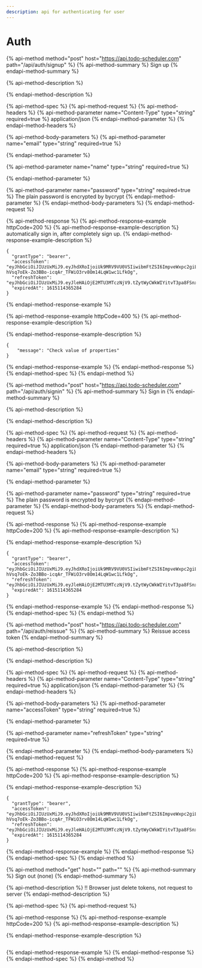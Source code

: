 ```yaml
---
description: api for authenticating for user
---
```


# Auth

{% api-method method="post" host="https://api.todo-scheduler.com" path="/api/auth/signup" %}
{% api-method-summary %}
Sign up
{% endapi-method-summary %}

{% api-method-description %}

{% endapi-method-description %}

{% api-method-spec %}
{% api-method-request %}
{% api-method-headers %}
{% api-method-parameter name="Content-Type" type="string" required=true %}
application/json
{% endapi-method-parameter %}
{% endapi-method-headers %}

{% api-method-body-parameters %}
{% api-method-parameter name="email" type="string" required=true %}

{% endapi-method-parameter %}

{% api-method-parameter name="name" type="string" required=true %}

{% endapi-method-parameter %}

{% api-method-parameter name="password" type="string" required=true %}
The plain password is encrypted by bycrypt
{% endapi-method-parameter %}
{% endapi-method-body-parameters %}
{% endapi-method-request %}

{% api-method-response %}
{% api-method-response-example httpCode=200 %}
{% api-method-response-example-description %}
automatically sign in, after completely sign up.
{% endapi-method-response-example-description %}

```
{
  "grantType": "bearer",
  "accessToken": "eyJhbGciOiJIUzUxMiJ9.eyJhdXRoIjoiUk9MRV9VU0VSIiwibmFtZSI6ImpveWxpc2giLCJleHAiOjE2MjYwNDM2ODU1MDZ9.PRMXi5ICATcvOA0oqzVVAG9AjVJh1JJprTHlx8-hVsq7oEk-Zo3BBo-icqAr_TFWiO3rv8Om14LqW1wc1LfkOg",
  "refreshToken": "eyJhbGciOiJIUzUxMiJ9.eyJleHAiOjE2MTU3MTczNjV9.tZytWyCWkWIYitvT3pa8FSnxilBDMtSevUzKRFK21TGLITf2eLXEwNNS_Q7rylD9uUe3Rx9ZR2NVqE_ZNWxTqg",
  "expiredAt": 1615114365284
}
```
{% endapi-method-response-example %}

{% api-method-response-example httpCode=400 %}
{% api-method-response-example-description %}

{% endapi-method-response-example-description %}

```
{    
    "message": "Check value of properties"
}
```
{% endapi-method-response-example %}
{% endapi-method-response %}
{% endapi-method-spec %}
{% endapi-method %}

{% api-method method="post" host="https://api.todo-scheduler.com" path="/api/auth/signin" %}
{% api-method-summary %}
Sign in
{% endapi-method-summary %}

{% api-method-description %}

{% endapi-method-description %}

{% api-method-spec %}
{% api-method-request %}
{% api-method-headers %}
{% api-method-parameter name="Content-Type" type="string" required=true %}
application/json
{% endapi-method-parameter %}
{% endapi-method-headers %}

{% api-method-body-parameters %}
{% api-method-parameter name="email" type="string" required=true %}

{% endapi-method-parameter %}

{% api-method-parameter name="password" type="string" required=true %}
The plain password is encrypted by bycrypt
{% endapi-method-parameter %}
{% endapi-method-body-parameters %}
{% endapi-method-request %}

{% api-method-response %}
{% api-method-response-example httpCode=200 %}
{% api-method-response-example-description %}

{% endapi-method-response-example-description %}

```
{
  "grantType": "bearer",
  "accessToken": "eyJhbGciOiJIUzUxMiJ9.eyJhdXRoIjoiUk9MRV9VU0VSIiwibmFtZSI6ImpveWxpc2giLCJleHAiOjE2MjYwNDM2ODU1MDZ9.PRMXi5ICATcvOA0oqzVVAG9AjVJh1JJprTHlx8-hVsq7oEk-Zo3BBo-icqAr_TFWiO3rv8Om14LqW1wc1LfkOg",
  "refreshToken": "eyJhbGciOiJIUzUxMiJ9.eyJleHAiOjE2MTU3MTczNjV9.tZytWyCWkWIYitvT3pa8FSnxilBDMtSevUzKRFK21TGLITf2eLXEwNNS_Q7rylD9uUe3Rx9ZR2NVqE_ZNWxTqg",
  "expiredAt": 1615114365284
}
```
{% endapi-method-response-example %}
{% endapi-method-response %}
{% endapi-method-spec %}
{% endapi-method %}

{% api-method method="post" host="https://api.todo-scheduler.com" path="/api/auth/reissue" %}
{% api-method-summary %}
Reissue access token
{% endapi-method-summary %}

{% api-method-description %}

{% endapi-method-description %}

{% api-method-spec %}
{% api-method-request %}
{% api-method-headers %}
{% api-method-parameter name="Content-Type" type="string" required=true %}
application/json
{% endapi-method-parameter %}
{% endapi-method-headers %}

{% api-method-body-parameters %}
{% api-method-parameter name="accessToken" type="string" required=true %}

{% endapi-method-parameter %}

{% api-method-parameter name="refreshToken" type="string" required=true %}

{% endapi-method-parameter %}
{% endapi-method-body-parameters %}
{% endapi-method-request %}

{% api-method-response %}
{% api-method-response-example httpCode=200 %}
{% api-method-response-example-description %}

{% endapi-method-response-example-description %}

```
{
  "grantType": "bearer",
  "accessToken": "eyJhbGciOiJIUzUxMiJ9.eyJhdXRoIjoiUk9MRV9VU0VSIiwibmFtZSI6ImpveWxpc2giLCJleHAiOjE2MjYwNDM2ODU1MDZ9.PRMXi5ICATcvOA0oqzVVAG9AjVJh1JJprTHlx8-hVsq7oEk-Zo3BBo-icqAr_TFWiO3rv8Om14LqW1wc1LfkOg",
  "refreshToken": "eyJhbGciOiJIUzUxMiJ9.eyJleHAiOjE2MTU3MTczNjV9.tZytWyCWkWIYitvT3pa8FSnxilBDMtSevUzKRFK21TGLITf2eLXEwNNS_Q7rylD9uUe3Rx9ZR2NVqE_ZNWxTqg",
  "expiredAt": 1615114365284
}
```
{% endapi-method-response-example %}
{% endapi-method-response %}
{% endapi-method-spec %}
{% endapi-method %}

{% api-method method="get" host="" path="" %}
{% api-method-summary %}
Sign out \(none\) 
{% endapi-method-summary %}

{% api-method-description %}
!! Browser just delete tokens, not request to server 
{% endapi-method-description %}

{% api-method-spec %}
{% api-method-request %}

{% api-method-response %}
{% api-method-response-example httpCode=200 %}
{% api-method-response-example-description %}

{% endapi-method-response-example-description %}

```

```
{% endapi-method-response-example %}
{% endapi-method-response %}
{% endapi-method-spec %}
{% endapi-method %}

